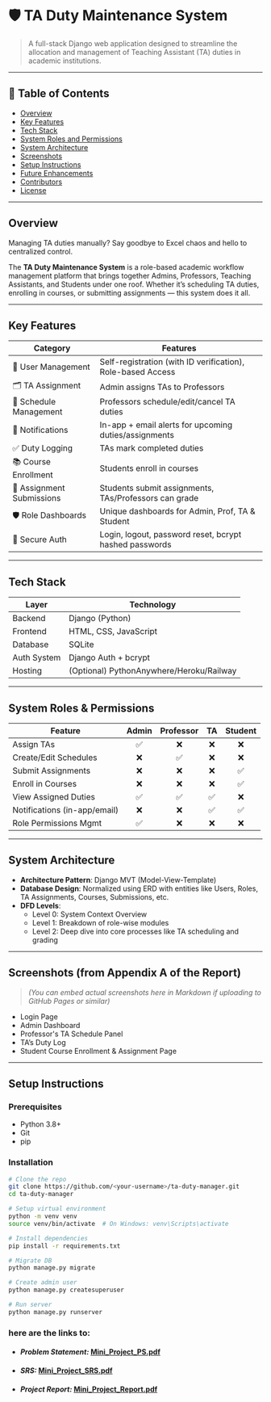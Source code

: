 # 🛡️ TA Duty Maintenance System

> A full-stack Django web application designed to streamline the allocation and management of Teaching Assistant (TA) duties in academic institutions.

---

## 📌 Table of Contents
- [Overview](#overview)
- [Key Features](#key-features)
- [Tech Stack](#tech-stack)
- [System Roles and Permissions](#system-roles-and-permissions)
- [System Architecture](#system-architecture)
- [Screenshots](#screenshots)
- [Setup Instructions](#setup-instructions)
- [Future Enhancements](#future-enhancements)
- [Contributors](#contributors)
- [License](#license)


---

## Overview

Managing TA duties manually? Say goodbye to Excel chaos and hello to centralized control.

The **TA Duty Maintenance System** is a role-based academic workflow management platform that brings together Admins, Professors, Teaching Assistants, and Students under one roof. Whether it’s scheduling TA duties, enrolling in courses, or submitting assignments — this system does it all.

---

## Key Features

| Category                 | Features                                                                 |
|--------------------------|--------------------------------------------------------------------------|
| 👥 User Management        | Self-registration (with ID verification), Role-based Access             |
| 🗂️ TA Assignment          | Admin assigns TAs to Professors                                          |
| 📅 Schedule Management   | Professors schedule/edit/cancel TA duties                               |
| 📣 Notifications          | In-app + email alerts for upcoming duties/assignments                   |
| ✅ Duty Logging           | TAs mark completed duties                                                |
| 📚 Course Enrollment      | Students enroll in courses                                               |
| 📝 Assignment Submissions| Students submit assignments, TAs/Professors can grade                   |
| 🛡️ Role Dashboards       | Unique dashboards for Admin, Prof, TA & Student                          |
| 🔐 Secure Auth            | Login, logout, password reset, bcrypt hashed passwords                  |

---

## Tech Stack

| Layer        | Technology           |
|--------------|----------------------|
| Backend      | Django (Python)      |
| Frontend     | HTML, CSS, JavaScript |
| Database     | SQLite               |
| Auth System  | Django Auth + bcrypt |
| Hosting      | (Optional) PythonAnywhere/Heroku/Railway |

---

## System Roles & Permissions

| Feature                      | Admin | Professor | TA | Student |
|------------------------------|:-----:|:---------:|:--:|:-------:|
| Assign TAs                   | ✅    | ❌        | ❌ | ❌      |
| Create/Edit Schedules        | ❌    | ✅        | ❌ | ❌      |
| Submit Assignments           | ❌    | ❌        | ❌ | ✅      |
| Enroll in Courses            | ❌    | ❌        | ❌ | ✅      |
| View Assigned Duties         | ✅    | ✅        | ✅ | ❌      |
| Notifications (in-app/email) | ❌    | ❌        | ✅ | ✅      |
| Role Permissions Mgmt        | ✅    | ❌        | ❌ | ❌      |

---

## System Architecture

- **Architecture Pattern**: Django MVT (Model-View-Template)
- **Database Design**: Normalized using ERD with entities like Users, Roles, TA Assignments, Courses, Submissions, etc.
- **DFD Levels**:
  - Level 0: System Context Overview
  - Level 1: Breakdown of role-wise modules
  - Level 2: Deep dive into core processes like TA scheduling and grading

---

## Screenshots (from Appendix A of the Report)

> *(You can embed actual screenshots here in Markdown if uploading to GitHub Pages or similar)*

- Login Page
- Admin Dashboard
- Professor's TA Schedule Panel
- TA’s Duty Log
- Student Course Enrollment & Assignment Page

---

## Setup Instructions

### Prerequisites

- Python 3.8+
- Git
- pip

### Installation

```bash
# Clone the repo
git clone https://github.com/<your-username>/ta-duty-manager.git
cd ta-duty-manager

# Setup virtual environment
python -m venv venv
source venv/bin/activate  # On Windows: venv\Scripts\activate

# Install dependencies
pip install -r requirements.txt

# Migrate DB
python manage.py migrate

# Create admin user
python manage.py createsuperuser

# Run server
python manage.py runserver
```
### here are the links to:
- #### *Problem Statement:* [Mini_Project_PS.pdf](https://github.com/user-attachments/files/20813973/Mini_Project_PS.pdf)
- #### *SRS:* [Mini_Project_SRS.pdf](https://github.com/user-attachments/files/20813972/Mini_Project_SRS.pdf)
- #### *Project Report:* [Mini_Project_Report.pdf](https://github.com/user-attachments/files/20813971/Mini_Project_Report.pdf)
